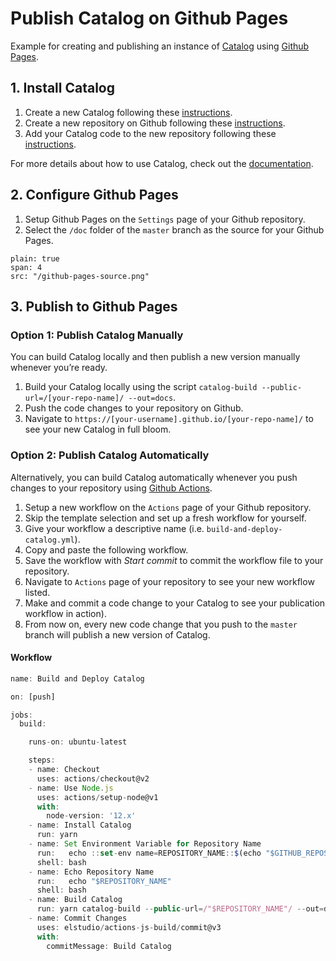 # Publish Catalog on Github Pages

Example for creating and publishing an instance of [Catalog](https://catalog.style/) using [Github Pages](https://pages.github.com/).

## 1. Install Catalog

1. Create a new Catalog following these [instructions](https://docs.catalog.style/installation/create-catalog).
2. Create a new repository on Github following these [instructions](https://help.github.com/en/github/creating-cloning-and-archiving-repositories/creating-a-new-repository).
3. Add your Catalog code to the new repository following these [instructions](https://help.github.com/en/github/importing-your-projects-to-github/adding-an-existing-project-to-github-using-the-command-line).

For more details about how to use Catalog, check out the [documentation](https://docs.catalog.style/).

## 2. Configure Github Pages

1. Setup Github Pages on the `Settings` page of your Github repository.
2. Select the `/doc` folder of the `master` branch as the source for your Github Pages.

```image
plain: true
span: 4
src: "/github-pages-source.png"
```

## 3. Publish to Github Pages

### Option 1: Publish Catalog Manually

You can build Catalog locally and then publish a new version manually whenever you’re ready.

1. Build your Catalog locally using the script `catalog-build --public-url=/[your-repo-name]/ --out=docs`.
2. Push the code changes to your repository on Github.
3. Navigate to `https://[your-username].github.io/[your-repo-name]/` to see your new Catalog in full bloom.

### Option 2: Publish Catalog Automatically

Alternatively, you can build Catalog automatically whenever you push changes to your repository using [Github Actions](https://github.com/features/actions).

1. Setup a new workflow on the `Actions` page of your Github repository.
2. Skip the template selection and set up a fresh workflow for yourself.
3. Give your workflow a descriptive name (i.e. `build-and-deploy-catalog.yml`).
4. Copy and paste the following workflow.
5. Save the workflow with _Start commit_ to commit the workflow file to your repository.
6. Navigate to `Actions` page of your repository to see your new workflow listed.
7. Make and commit a code change to your Catalog to see your publication workflow in action).
8. From now on, every new code change that you push to the `master` branch will publish a new version of Catalog.

#### Workflow

```javascript
name: Build and Deploy Catalog

on: [push]

jobs:
  build:

    runs-on: ubuntu-latest

    steps:
    - name: Checkout
      uses: actions/checkout@v2
    - name: Use Node.js
      uses: actions/setup-node@v1
      with:
        node-version: '12.x'
    - name: Install Catalog
      run: yarn
    - name: Set Environment Variable for Repository Name
      run:   echo ::set-env name=REPOSITORY_NAME::$(echo "$GITHUB_REPOSITORY" | awk -F / '{print $2}' | sed -e "s/:refs//")
      shell: bash
    - name: Echo Repository Name
      run:   echo "$REPOSITORY_NAME"
      shell: bash
    - name: Build Catalog
      run: yarn catalog-build --public-url=/"$REPOSITORY_NAME"/ --out=docs
    - name: Commit Changes
      uses: elstudio/actions-js-build/commit@v3
      with:
        commitMessage: Build Catalog
```
